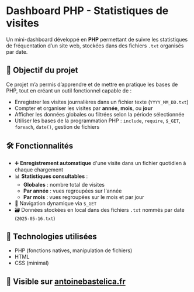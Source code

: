 # Dashboard PHP - Statistiques de visites

Un mini-dashboard développé en **PHP** permettant de suivre les statistiques de fréquentation d’un site web, stockées dans des fichiers `.txt` organisés par date.

## 🎯 Objectif du projet

Ce projet m’a permis d’apprendre et de mettre en pratique les bases de PHP, tout en créant un outil fonctionnel capable de :
- Enregistrer les visites journalières dans un fichier texte (`YYYY_MM_DD.txt`)
- Compter et organiser les visites par **année**, **mois**, ou **jour** 
- Afficher les données globales ou filtrées selon la période sélectionnée
- Utiliser les bases de la programmation PHP : `include`, `require`, `$_GET`, `foreach`, `date()`, gestion de fichiers

## 🛠️ Fonctionnalités

- ➕ **Enregistrement automatique** d'une visite dans un fichier quotidien à chaque chargement
- 📊 **Statistiques consultables** :
  - **Globales** : nombre total de visites
  - **Par année** : vues regroupées sur l'année
  - **Par mois** : vues regroupées sur le mois et par jour
- 🧩 Navigation dynamique via `$_GET`
- 🗃️ Données stockées en local dans des fichiers `.txt` nommés par date (`2025-05-16.txt`)

## 🔧 Technologies utilisées

- PHP (fonctions natives, manipulation de fichiers)
- HTML
- CSS (minimal)

## 🚀 Visible sur [antoinebastelica.fr](https://antoinebastelica.fr/Projets/Dashboard/basicContent/connect.php)
